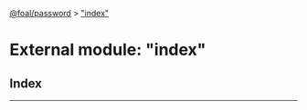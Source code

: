 [@foal/password](../README.md) > ["index"](../modules/_index_.md)

# External module: "index"

## Index

---

